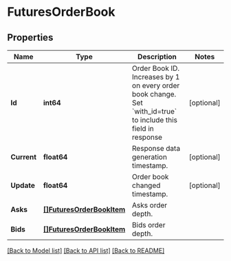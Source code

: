# FuturesOrderBook

## Properties

Name | Type | Description | Notes
------------ | ------------- | ------------- | -------------
**Id** | **int64** | Order Book ID. Increases by 1 on every order book change. Set &#x60;with_id&#x3D;true&#x60; to include this field in response | [optional] 
**Current** | **float64** | Response data generation timestamp. | [optional] 
**Update** | **float64** | Order book changed timestamp. | [optional] 
**Asks** | [**[]FuturesOrderBookItem**](futures_order_book_item.md) | Asks order depth. | 
**Bids** | [**[]FuturesOrderBookItem**](futures_order_book_item.md) | Bids order depth. | 

[[Back to Model list]](../README.md#documentation-for-models) [[Back to API list]](../README.md#documentation-for-api-endpoints) [[Back to README]](../README.md)


